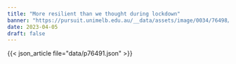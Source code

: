 ```yaml
---
title: "More resilient than we thought during lockdown"
banner: "https://pursuit.unimelb.edu.au/__data/assets/image/0034/76498/More-resilient-than-we-thought-during-lockdown-_d4cc4c0d-59ec-43f5-a2fe-ae4518d8ee4a.jpg"
date: 2023-04-05
draft: false
---
```


{{< json_article file="data/p76491.json" >}}